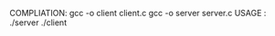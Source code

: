COMPLIATION:
	gcc -o client client.c
	gcc -o server server.c
USAGE : 
	./server <IP> <PORT>
	./client <IP> <PORT>
